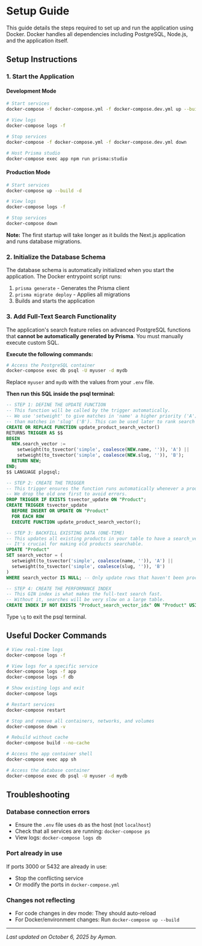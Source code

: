 # Setup Guide

This guide details the steps required to set up and run the application using Docker. Docker handles all dependencies including PostgreSQL, Node.js, and the application itself.

## Setup Instructions

<!-- ### 1. Configure Environment Variables -->

<!-- Create a `.env` file in the project root with your database credentials: -->

<!-- ```ini
# .env
DATABASE_URL="postgresql://myuser:mypassword@db:5432/mydb?schema=public"
POSTGRES_USER=myuser
POSTGRES_PASSWORD=mypassword
POSTGRES_DB=mydb
..... See .env.example for the rest of
``` -->

<!-- **Important Notes:**
- Replace `myuser`, `mypassword`, and `mydb` with your desired credentials
- The host must be `db` (not `localhost`) - this is the Docker service name
- Keep these credentials secure and never commit the `.env` file to version control -->

### 1. Start the Application

#### Development Mode

```bash
# Start services
docker-compose -f docker-compose.yml -f docker-compose.dev.yml up --build -d
```

```bash
# View logs
docker-compose logs -f
```

```bash
# Stop services
docker-compose -f docker-compose.yml -f docker-compose.dev.yml down
```

```bash
# Host Prisma studio
docker-compose exec app npm run prisma:studio
```

#### Production Mode

```bash
# Start services
docker-compose up --build -d
```

```bash
# View logs
docker-compose logs -f
```

```bash
# Stop services
docker-compose down
```

**Note:** The first startup will take longer as it builds the Next.js application and runs database migrations.

### 2. Initialize the Database Schema

The database schema is automatically initialized when you start the application. The Docker entrypoint script runs:

1. `prisma generate` - Generates the Prisma client
2. `prisma migrate deploy` - Applies all migrations
3. Builds and starts the application

### 3. Add Full-Text Search Functionality

The application's search feature relies on advanced PostgreSQL functions that **cannot be automatically generated by Prisma**. You must manually execute custom SQL.

**Execute the following commands:**

```bash
# Access the PostgreSQL container
docker-compose exec db psql -U myuser -d mydb
```

Replace `myuser` and `mydb` with the values from your `.env` file.

**Then run this SQL inside the psql terminal:**

```sql
-- STEP 1: DEFINE THE UPDATE FUNCTION
-- This function will be called by the trigger automatically.
-- We use 'setweight' to give matches in 'name' a higher priority ('A')
-- than matches in 'slug' ('B'). This can be used later to rank search results.
CREATE OR REPLACE FUNCTION update_product_search_vector()
RETURNS TRIGGER AS $$
BEGIN
  NEW.search_vector :=
    setweight(to_tsvector('simple', coalesce(NEW.name, '')), 'A') ||
    setweight(to_tsvector('simple', coalesce(NEW.slug, '')), 'B');
  RETURN NEW;
END;
$$ LANGUAGE plpgsql;

-- STEP 2: CREATE THE TRIGGER
-- This trigger ensures the function runs automatically whenever a product is created or updated.
-- We drop the old one first to avoid errors.
DROP TRIGGER IF EXISTS tsvector_update ON "Product";
CREATE TRIGGER tsvector_update
  BEFORE INSERT OR UPDATE ON "Product"
  FOR EACH ROW
  EXECUTE FUNCTION update_product_search_vector();

-- STEP 3: BACKFILL EXISTING DATA (ONE-TIME)
-- This updates all existing products in your table to have a search_vector.
-- It's crucial for making old products searchable.
UPDATE "Product"
SET search_vector = (
  setweight(to_tsvector('simple', coalesce(name, '')), 'A') ||
  setweight(to_tsvector('simple', coalesce(slug, '')), 'B')
)
WHERE search_vector IS NULL; -- Only update rows that haven't been processed

-- STEP 4: CREATE THE PERFORMANCE INDEX
-- This GIN index is what makes the full-text search fast.
-- Without it, searches will be very slow on a large table.
CREATE INDEX IF NOT EXISTS "Product_search_vector_idx" ON "Product" USING GIN(search_vector);
```

Type `\q` to exit the psql terminal.

## Useful Docker Commands

```bash
# View real-time logs
docker-compose logs -f

# View logs for a specific service
docker-compose logs -f app
docker-compose logs -f db

# Show existing logs and exit
docker-compose logs

# Restart services
docker-compose restart

# Stop and remove all containers, networks, and volumes
docker-compose down -v

# Rebuild without cache
docker-compose build --no-cache

# Access the app container shell
docker-compose exec app sh

# Access the database container
docker-compose exec db psql -U myuser -d mydb
```

## Troubleshooting

### Database connection errors

- Ensure the `.env` file uses `db` as the host (not `localhost`)
- Check that all services are running: `docker-compose ps`
- View logs: `docker-compose logs db`

### Port already in use

If ports 3000 or 5432 are already in use:

- Stop the conflicting service
- Or modify the ports in `docker-compose.yml`

### Changes not reflecting

- For code changes in dev mode: They should auto-reload
- For Docker/environment changes: Run `docker-compose up --build`

<!-- --- -->

<!-- ## Legacy Setup (Without Docker)

If you need to run the application without Docker, see [LEGACY_SETUP.md](./LEGACY_SETUP.md) for manual PostgreSQL and Node.js installation instructions. -->

---

_Last updated on October 6, 2025 by Ayman._
